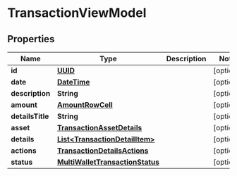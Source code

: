 # TransactionViewModel

## Properties
Name | Type | Description | Notes
------------ | ------------- | ------------- | -------------
**id** | [**UUID**](UUID.md) |  |  [optional]
**date** | [**DateTime**](DateTime.md) |  |  [optional]
**description** | **String** |  |  [optional]
**amount** | [**AmountRowCell**](AmountRowCell.md) |  |  [optional]
**detailsTitle** | **String** |  |  [optional]
**asset** | [**TransactionAssetDetails**](TransactionAssetDetails.md) |  |  [optional]
**details** | [**List&lt;TransactionDetailItem&gt;**](TransactionDetailItem.md) |  |  [optional]
**actions** | [**TransactionDetailsActions**](TransactionDetailsActions.md) |  |  [optional]
**status** | [**MultiWalletTransactionStatus**](MultiWalletTransactionStatus.md) |  |  [optional]
